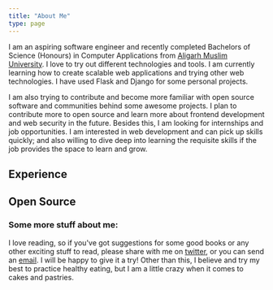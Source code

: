 ```yaml
---
title: "About Me"
type: page
---
```


I am an aspiring software engineer and recently completed Bachelors of Science (Honours) in Computer Applications from [Aligarh Muslim University](https://www.amu.ac.in). I love to try out different technologies and tools. I am currently learning how to create scalable web applications and trying other web technologies. I have used Flask and Django for some personal projects.

I am also trying to contribute and become more familiar with open source software and communities behind some awesome projects. I plan to contribute more to open source and learn more about frontend development and web security in the future. Besides this, I am looking for internships and job opportunities. I am interested in web development and can pick up skills quickly; and also willing to dive deep into learning the requisite skills if the job provides the space to learn and grow.

## Experience

## Open Source

### Some more stuff about me:

I love reading, so if you've got suggestions for some good books or any other exciting stuff to read, please share with me on [twitter](https://twitter.com/ssurbhi560), or you can send an [email](mailto:ssurbhi560@gmail.com). I will be happy to give it a try! 
Other than this, I believe and try my best to practice healthy eating, but I am a little crazy when it comes to cakes and pastries.
